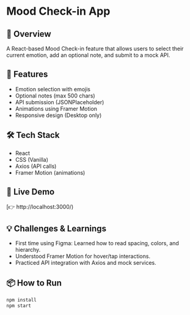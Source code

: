 # Mood Check-in App

## 🌟 Overview
A React-based Mood Check-in feature that allows users to select their current emotion, add an optional note, and submit to a mock API.

## 🧠 Features
- Emotion selection with emojis
- Optional notes (max 500 chars)
- API submission (JSONPlaceholder)
- Animations using Framer Motion
- Responsive design (Desktop only)

## 🛠 Tech Stack
- React
- CSS (Vanilla)
- Axios (API calls)
- Framer Motion (animations)

## 🚀 Live Demo
[👉 http://localhost:3000/)

## 💡 Challenges & Learnings
- First time using Figma: Learned how to read spacing, colors, and hierarchy.
- Understood Framer Motion for hover/tap interactions.
- Practiced API integration with Axios and mock services.

## 📦 How to Run
```bash
npm install
npm start
